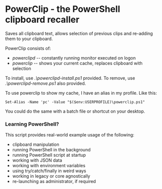 # PowerClip - the PowerShell clipboard recaller

Saves all clipboard text, allows selection of previous clips and re-adding them to your clipboard.

PowerClip consists of:
- *powerclipd* -- constantly running monitor executed on logon
- *powerclip* -- shows your current cache, replaces clipboard with selection

To install, use _.\powerclipd-install.ps1_ provided.
To remove, use _.\powerclipd-remove.ps1_ also provided.

To use powerclip to show my cache, I have an alias in my profile. Like this:

`Set-Alias -Name 'pc' -Value "$($env:USERPROFILE)\powerclip.ps1"`

You could do the same with a batch file or shortcut on your desktop.

### Learning PowerShell?

This script provides real-world example usage of the following:
- clipboard manipulation
- running PowerShell in the background
- running PowerShell script at startup
- working with JSON data
- working with environment variables
- using try/catch/finally in weird ways
- working in legacy or core agnostically
- re-launching as administrator, if required
